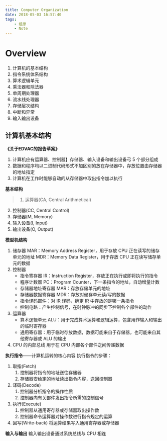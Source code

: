 ```yaml
---
title: Computer Organization
date: 2018-05-03 16:57:40
tags:
    - 组原
    - Note
---
```


# Overview
1. 计算机的基本结构
2. 指令系统体系结构
3. 算术逻辑单元
4. 乘法器和除法器
5. 单周期处理器
6. 流水线处理器
7. 存储层次结构
8. 中断和异常
9. 输入输出设备

<!--more-->

## 计算机基本结构

**《关于EDVAC的报告草案》**
1. 计算机应有运算器、控制器】存储器、输入设备和输出设备弓 5 个部分组成
2. 数据和程序均以二进制代码形式不加区别的放在存储器中，存放位置由存储器的地址指定
3. 计算机在工作时能够自动的从存储器中取出指令加以执行

**基本结构**
>1. 运算器(CA, Central Arithmetical)
2. 控制器(CC, Central Control)
3. 存储器(M, Memory)
4. 输入设备(I, Input)
5. 输出设备(O, Output)

**模型机结构**
1. 储存器
    MAR：Memory Address Register，用于存放 CPU 正在读写的储存单元的地址
    MDR：Memory Data Register，用于存放 CPU 正在读写储存单元的数据
2. 控制器
    - 指令寄存器 IR：Instruction Register，存放正在执行或即将执行的指令
    - 程序计数器 PC：Program Counter，下一条指令的地址，自动增量计数
    - 存储器地址寄存器 MAR：存放存储单元的地址
    - 存储器数据寄存器 MDR：存放对储存单元读/写的数据
    - 指令译码部件：对 IR 译码，确定 IR 中存放的是哪一条指令
    - 控制电路：产生控制信号，在时钟脉冲的同步下控制各个部件的动作
3. 运算器
    - 算术逻辑单元 ALU：用于完成算术运算和逻辑运算，包含用作输入和输出的临时寄存器
    - 通用寄存器：用于临时存放数据，数据可能来自于存储器，也可能来自其他寄存器或 ALU 的输出
4. CPU 的内部总线
    用于在 CPU 内部各个部件之间传递数据

**执行指令**——计算机运转的核心内容
执行指令的步骤：
1. 取指(Fetch)
    1. 控制器将指令的地址送往存储器
    2. 存储器安给定的地址读出指令内容，送回控制器
2. 译码(Decode)
    1. 控制器分析指令的操作性质
    2. 控制器向有关部件发出指令所需的控制信号
3. 执行(Execute)
    1. 控制器从通用寄存器或存储器取出操作数
    2. 控制器命令运算器对操作数进行指令规定的运算
4. 回写(Write-back)
    将运算结果写入通用寄存器或存储器

**输入与输出**
输入输出设备通过系统总线与 CPU 相连